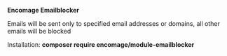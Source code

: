 **Encomage Emailblocker**

Emails will be sent only to specified email addresses or domains,
 all other emails will be blocked
 
 
 Installation: **composer require encomage/module-emailblocker**
